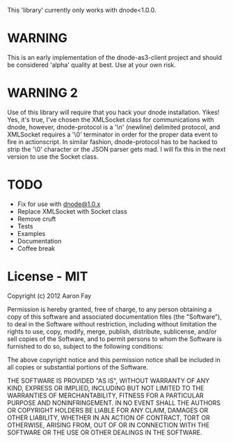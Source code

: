 This 'library' currently only works with dnode<1.0.0.  


WARNING
===

This is an early implementation of the dnode-as3-client project and should be considered 'alpha' quality at best.  Use at your own risk.


WARNING 2
===

Use of this library will require that you hack your dnode installation.  Yikes!  Yes, it's true, I've chosen the XMLSocket class for communications with dnode, however, dnode-protocol is a '\n' (newline) delimited protocol, and XMLSocket requires a '\0' terminator in order for the proper data event to fire in actionscript.  In similar fashion, dnode-protocol has to be hacked to strip the '\0' character or the JSON parser gets mad.  I will fix this in the next version to use the Socket class.



TODO
===
 
 - Fix for use with dnode@1.0.x
 - Replace XMLSocket with Socket class
 - Remove cruft
 - Tests
 - Examples
 - Documentation
 - Coffee break

License - MIT
===

Copyright (c) 2012 Aaron Fay

Permission is hereby granted, free of charge, to any person obtaining a copy of this software and associated documentation files (the "Software"), to deal in the Software without restriction, including without limitation the rights to use, copy, modify, merge, publish, distribute, sublicense, and/or sell copies of the Software, and to permit persons to whom the Software is furnished to do so, subject to the following conditions:

The above copyright notice and this permission notice shall be included in all copies or substantial portions of the Software.

THE SOFTWARE IS PROVIDED "AS IS", WITHOUT WARRANTY OF ANY KIND, EXPRESS OR IMPLIED, INCLUDING BUT NOT LIMITED TO THE WARRANTIES OF MERCHANTABILITY, FITNESS FOR A PARTICULAR PURPOSE AND NONINFRINGEMENT. IN NO EVENT SHALL THE AUTHORS OR COPYRIGHT HOLDERS BE LIABLE FOR ANY CLAIM, DAMAGES OR OTHER LIABILITY, WHETHER IN AN ACTION OF CONTRACT, TORT OR OTHERWISE, ARISING FROM, OUT OF OR IN CONNECTION WITH THE SOFTWARE OR THE USE OR OTHER DEALINGS IN THE SOFTWARE.

